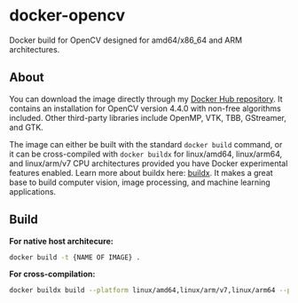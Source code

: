 # docker-opencv
Docker build for OpenCV designed for amd64/x86_64 and ARM architectures.

## About
You can download the image directly through my [Docker Hub repository](https://hub.docker.com/repository/docker/jjhickman/opencv-python). It contains an installation for OpenCV version 4.4.0 with non-free algorithms included. Other third-party libraries include OpenMP, VTK, TBB, GStreamer, and GTK.

The image can either be built with the standard ```docker build``` command, or it can be cross-compiled with ```docker buildx``` for linux/amd64, linux/arm64, and linux/arm/v7 CPU architectures provided you have Docker experimental features enabled. Learn more about buildx here: [buildx](https://docs.docker.com/buildx/working-with-buildx/). It makes a great base to build computer vision, image processing, and machine learning applications.

## Build

**For native host architecure:**
```sh
docker build -t {NAME OF IMAGE} .
```

**For cross-compilation:**
```sh
docker buildx build --platform linux/amd64,linux/arm/v7,linux/arm64 --push -t {IMAGE REPOSITORY NAME} .
```
